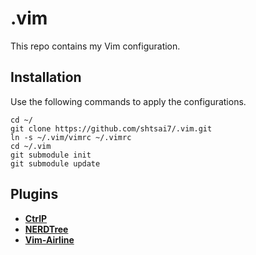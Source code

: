# .vim
This repo contains my Vim configuration.

## Installation

Use the following commands to apply the configurations.
```
cd ~/
git clone https://github.com/shtsai7/.vim.git
ln -s ~/.vim/vimrc ~/.vimrc
cd ~/.vim
git submodule init
git submodule update
```

## Plugins
* **[CtrlP](https://github.com/ctrlpvim/ctrlp.vim)**
* **[NERDTree](https://github.com/scrooloose/nerdtree)**
* **[Vim-Airline](https://github.com/vim-airline/vim-airline)**



